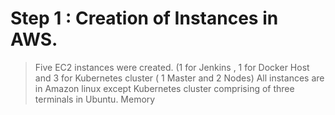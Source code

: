 
# Step 1 : Creation of Instances in AWS.

 > Five EC2 instances were created. (1 for Jenkins , 1 for Docker Host and 3 for Kubernetes cluster ( 1 Master and 2 Nodes)
 > All instances are in Amazon linux except Kubernetes cluster comprising of three terminals in Ubuntu.
 > Memory
